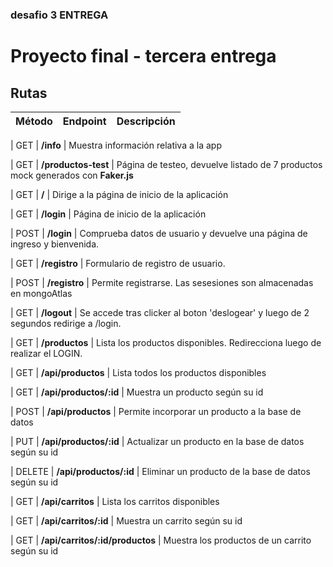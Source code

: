 <!-- ### Proyecto deployado en Heroku:
https://desafio3entregaproyectofinal.herokuapp.com/ -->
### desafio 3 ENTREGA


# Proyecto final - tercera entrega



## Rutas
| Método | Endpoint                | Descripción                                                                                                                                                                                                                 |
| ------ | ----------------------- | --------------------------------------------------------------------------------------------------------------------------------------------------------------------------------------------------------------------------- |

| GET    | **/info**                | Muestra información relativa a la app 

| GET    | **/productos-test**      | Página de testeo, devuelve listado de 7 productos mock generados con **Faker.js** 


| GET    | **/**                    | Dirige a la página de inicio de la aplicación 

| GET    | **/login**               | Página de inicio de la aplicación

| POST    | **/login**              | Comprueba datos de usuario y devuelve una página de ingreso y bienvenida.  

| GET    | **/registro**            | Formulario de registro de usuario. 

| POST    | **/registro**           | Permite registrarse. Las sesesiones son almacenadas en mongoAtlas  

| GET    | **/logout**              | Se accede tras clicker al boton 'deslogear' y luego de 2 segundos redirige a /login. 

| GET    | **/productos**           | Lista los productos disponibles. Redirecciona luego de realizar el LOGIN.    



| GET    | **/api/productos**       | Lista todos los productos disponibles     

| GET    | **/api/productos/:id**   | Muestra un producto según su id   

| POST   | **/api/productos**       | Permite incorporar un producto a la base de datos       

| PUT    | **/api/productos/:id**   | Actualizar un producto en la base de datos según su id     

| DELETE | **/api/productos/:id**   | Eliminar un producto de la base de datos según su id


| GET    | **/api/carritos**        | Lista los carritos disponibles     

| GET    | **/api/carritos/:id**   | Muestra un carrito según su id   

| GET    | **/api/carritos/:id/productos**   | Muestra los productos de un carrito según su id  